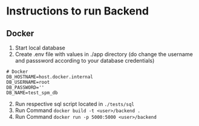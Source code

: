 # Instructions to run Backend 
## Docker
1. Start local database
2. Create .env file with values in ./app directory (do change the username and passsword according to your database credentials)
```
# Docker 
DB_HOSTNAME=host.docker.internal
DB_USERNAME=root
DB_PASSWORD=''
DB_NAME=test_spm_db
```
2. Run respective sql script located in `./tests/sql`
3. Run Command  ``` docker build -t <user>/backend .  ```
4. Run Command `docker run -p 5000:5000 <user>/backend` 

